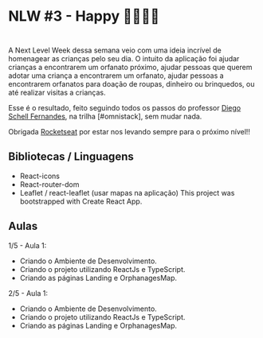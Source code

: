 # NLW #3 - Happy 👨‍👩‍👧‍👦
<img src="https://s3.us-west-2.amazonaws.com/secure.notion-static.com/dd625bf9-cb75-466d-bef6-598ade8330ff/nlw.svg?X-Amz-Algorithm=AWS4-HMAC-SHA256&X-Amz-Credential=AKIAT73L2G45O3KS52Y5%2F20201013%2Fus-west-2%2Fs3%2Faws4_request&X-Amz-Date=20201013T144921Z&X-Amz-Expires=86400&X-Amz-Signature=20c2c0ae467c4ef3cdd755f18407d0fffc66a1afd3f5e9f6e1e797104e96defe&X-Amz-SignedHeaders=host" style="width: 10px; heidth: ">

A Next Level Week dessa semana veio com uma ideia incrível de homenagear as crianças pelo seu dia. O intuito da aplicação foi ajudar crianças a encontrarem um orfanato próximo, ajudar pessoas que querem adotar uma criança a encontrarem um orfanato, ajudar pessoas a encontrarem orfanatos para doação de roupas, dinheiro ou brinquedos, ou até realizar visitas a crianças. 

Esse é o resultado, feito seguindo todos os passos do professor [Diego Schell Fernandes](https://www.linkedin.com/in/diego-schell-fernandes/), na trilha [#omnistack], sem mudar nada.

Obrigada [Rocketseat](https://nextlevelweek.com/inscricao/3) por estar nos levando sempre para o próximo nível!!

## Bibliotecas / Linguagens
- React-icons
- React-router-dom
- Leaflet / react-leaflet (usar mapas na aplicação)
This project was bootstrapped with Create React App.

## Aulas
1/5 - Aula 1:

- Criando o Ambiente de Desenvolvimento.
- Criando o projeto utilizando ReactJs e TypeScript.
- Criando as páginas Landing e OrphanagesMap.

2/5 - Aula 1:

- Criando o Ambiente de Desenvolvimento.
- Criando o projeto utilizando ReactJs e TypeScript.
- Criando as páginas Landing e OrphanagesMap.
